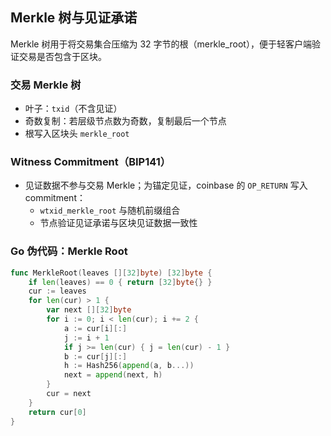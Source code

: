 ## Merkle 树与见证承诺

Merkle 树用于将交易集合压缩为 32 字节的根（merkle_root），便于轻客户端验证交易是否包含于区块。

### 交易 Merkle 树

- 叶子：`txid`（不含见证）
- 奇数复制：若层级节点数为奇数，复制最后一个节点
- 根写入区块头 `merkle_root`

### Witness Commitment（BIP141）

- 见证数据不参与交易 Merkle；为锚定见证，coinbase 的 `OP_RETURN` 写入 commitment：
  - `wtxid_merkle_root` 与随机前缀组合
  - 节点验证见证承诺与区块见证数据一致性

### Go 伪代码：Merkle Root

```go
func MerkleRoot(leaves [][32]byte) [32]byte {
    if len(leaves) == 0 { return [32]byte{} }
    cur := leaves
    for len(cur) > 1 {
        var next [][32]byte
        for i := 0; i < len(cur); i += 2 {
            a := cur[i][:]
            j := i + 1
            if j >= len(cur) { j = len(cur) - 1 }
            b := cur[j][:]
            h := Hash256(append(a, b...))
            next = append(next, h)
        }
        cur = next
    }
    return cur[0]
}
```

